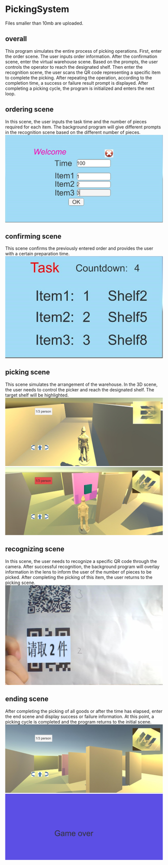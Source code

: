 # PickingSystem

Files smaller than 10mb are uploaded. 

## overall
This program simulates the entire process of picking operations. First, enter the order scene. The user inputs order information. After the confirmation scene, enter the virtual warehouse scene. Based on the prompts, the user controls the operator to reach the designated shelf. Then enter the recognition scene, the user scans the QR code representing a specific item to complete the picking. After repeating the operation, according to the completion time, a success or failure result prompt is displayed. After completing a picking cycle, the program is initialized and enters the next loop.

## ordering scene
In this scene, the user inputs the task time and the number of pieces required for each item. The background program will give different prompts in the recognition scene based on the different number of pieces.
![img1](./images/img1.jpg)

## confirming scene
This scene confirms the previously entered order and provides the user with a certain preparation time.
![img2](./images/img2.jpg)

## picking scene
This scene simulates the arrangement of the warehouse. In the 3D scene, the user needs to control the picker and reach the designated shelf. The target shelf will be highlighted.
![img3](./images/img3.jpg)
![img4](./images/img4.jpg)

## recognizing scene
In this scene, the user needs to recognize a specific QR code through the camera. After successful recognition, the background program will overlay information in the lens to inform the user of the number of pieces to be picked. After completing the picking of this item, the user returns to the picking scene.
![img5](./images/img5.jpg)

## ending scene
After completing the picking of all goods or after the time has elapsed, enter the end scene and display success or failure information. At this point, a picking cycle is completed and the program returns to the initial scene.
![img6](./images/img6.jpg)
![img7](./images/img7.jpg)